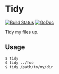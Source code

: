 # Tidy

[![Build Status](https://travis-ci.org/bcho/tidy.svg?branch=master)](https://travis-ci.org/bcho/tidy)
[![GoDoc](https://godoc.org/github.com/bcho/tidy?status.svg)](https://godoc.org/github.com/bcho/tidy)

Tidy my files up.

## Usage

```shell
$ tidy 
$ tidy ../foo
$ tidy /path/to/my/dir
```
